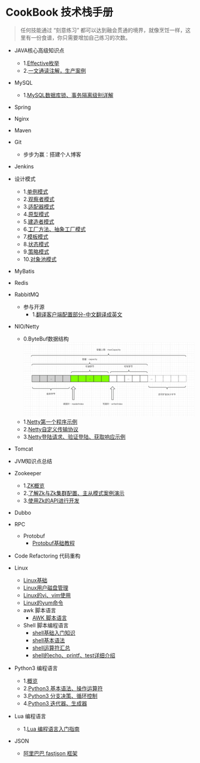 # CookBook 技术栈手册

>任何技能通过 “刻意练习” 都可以达到融会贯通的境界，就像烹饪一样，这里有一份食谱，你只需要增加自己练习的次数。

- JAVA核心高级知识点
    - 1.[Effective枚举](1-Java枚举.md)
    - 2.[一文通读注解，生产案例](2-Java注解.md)
- MySQL
    - 1.[MySQL数据库锁、事务隔离级别详解](MySQL/1-MySQL数据库读写锁示例详解、事务隔离级别示例详解.md)
- Spring
- Nginx
- Maven
- Git
    - 步步为赢：搭建个人博客
- Jenkins
- 设计模式
    - 1.[单例模式](设计模式/1-单例模式/1-单例模式.md)
    - 2.[观察者模式](设计模式/2-观察者模式/2-观察者模式.md)
    - 3.[适配器模式](设计模式/3-适配器模式/3-适配器模式.md)
    - 4.[原型模式](设计模式/4-原型模式/4-原型模式.md)
    - 5.[建造者模式](设计模式/5-建造者模式/5-建造者模式.md)
    - 6.[工厂方法、抽象工厂模式](设计模式/6-工厂方法模式/6-工厂方法模式.md)
    - 7.[模板模式](设计模式/7-模板方法/7-模板模式.md)
    - 8.[状态模式](设计模式/8-状态模式/8-状态模式.md)
    - 9.[策略模式](设计模式/9-策略模式/9-策略模式.md)
    - 10.[对象池模式](设计模式/10-对象池设计模式/10-对象池设计模式.md)
- MyBatis
- Redis
- RabbitMQ
    - 参与开源
        - 1.[翻译客户端配置部分-中文翻译成英文](RocketMQ/参与阿里巴巴RocketMQ项目/1-客户端配置_en.md)
- NIO/Netty
    - 0.ByteBuf数据结构![ByteBuf数据结构](Netty/ByteBuf.png)
    - 1.[Netty第一个程序示例](org.byron4j.cookbook.netty.first)
    - 2.[Netty自定义传输协议](org.byron4j.cookbook.netty.PacketCodeCTest)
    - 3.[Netty登陆请求、验证登陆、获取响应示例](org.byron4j.cookbook.netty.login.Server)
- Tomcat
- JVM知识点总结
- Zookeeper
    - 1.[ZK概览](Zokeeper/Zookeeper分布式过程协同技术详解Note/第1章-Zk概览.md)
    - 2.[了解Zk与Zk集群配置、主从模式案例演示](Zokeeper/Zookeeper分布式过程协同技术详解Note/第2章-了解Zk与Zk集群配置、主从模式案例演示.md)
    - 3.[使用Zk的API进行开发](Zokeeper/Zookeeper分布式过程协同技术详解Note/第3章-使用Zk的API进行开发.md)
- Dubbo
- RPC
    - Protobuf
        - [Protobuf基础教程](Protobuf/ProtobufTutorial/Protobuf基础教程.md)
- Code Refactoring 代码重构
- Linux
    - [Linux基础](Linux/1-Linux基础.md)
    - [Linux用户磁盘管理](Linux/2-Linux用户磁盘管理.md)
    - [Linux的vi、vim使用](Linux/3-Linux的vi、vim使用.md)
    - [Linux的yum命令](Linux/4-Linux的yum命令.md)
    - awk 脚本语言
        - [AWK 脚本语言](Linux/awk/1-awk入门.md)
    - Shell 脚本编程语言
        - [shell基础入门知识](Linux/shell/1-shell基础教程.md)
        - [shell基本语法](Linux/shell/2-shell基本语法.md)
        - [shell运算符汇总](Linux/shell/3-shell运算符汇总.md)
        - [shell的echo、printf、test详细介绍](Linux/shell/4-shell的echo、printf、test详细介绍.md)

- Python3 编程语言
    - 1.[概览](Python3/1-Python3概览.md)
    - 2.[Python3 基本语法、操作运算符](Python3/2-Python3基本语法.md)
    - 3.[Python3 分支决策、循环控制](Python3/2-Python3基本语法.md)
    - 4.[Python3 迭代器、生成器](Python3/2-Python3基本语法.md)
    
    
- Lua 编程语言
    - 1.[Lua 编程语言入门指南](Lua/1-Lua语言入门指南.md)
    
- JSON
    - [阿里巴巴 fastjson 框架](https://github.com/alibaba/fastjson)